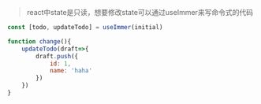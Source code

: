 >react中state是只读，想要修改state可以通过useImmer来写命令式的代码

```jsx
const [todo, updateTodo] = useImmer(initial)

function change(){
	updateTodo(draft=>{
		draft.push({
			id: 1,
			name: 'haha'
		})
	})
}
```